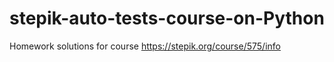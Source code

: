 # stepik-auto-tests-course-on-Python

Homework solutions for course https://stepik.org/course/575/info
